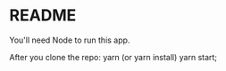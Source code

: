 # README #

You'll need Node to run this app.

After you clone the repo:
  yarn (or yarn install)
  yarn start;

